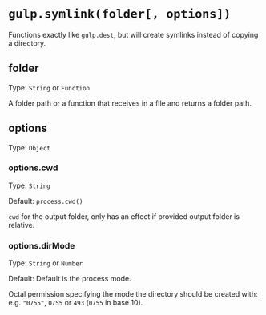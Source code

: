 <!-- front-matter
id: api-symlink
title: symlink()
hide_title: true
sidebar_label: symlink()
-->

# `gulp.symlink(folder[, options])`

Functions exactly like `gulp.dest`, but will create symlinks instead of copying
a directory.

## folder
Type: `String` or `Function`

A folder path or a function that receives in a file and returns a folder path.

## options
Type: `Object`

### options.cwd
Type: `String`

Default: `process.cwd()`

`cwd` for the output folder, only has an effect if provided output folder is
relative.

### options.dirMode
Type: `String` or `Number`

Default: Default is the process mode.

Octal permission specifying the mode the directory should be created with: e.g.
`"0755"`, `0755` or `493` (`0755` in base 10).

